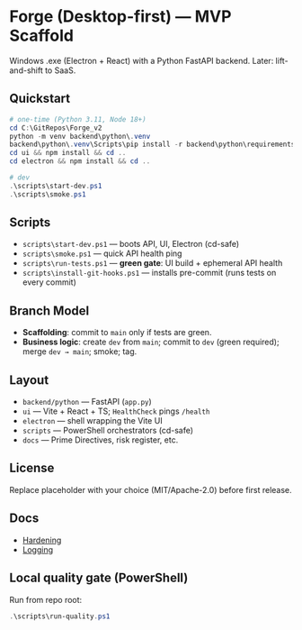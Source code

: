 # Forge (Desktop-first) — MVP Scaffold

Windows .exe (Electron + React) with a Python FastAPI backend. Later: lift-and-shift to SaaS.

## Quickstart
```powershell
# one-time (Python 3.11, Node 18+)
cd C:\GitRepos\Forge_v2
python -m venv backend\python\.venv
backend\python\.venv\Scripts\pip install -r backend\python\requirements.txt
cd ui && npm install && cd ..
cd electron && npm install && cd ..

# dev
.\scripts\start-dev.ps1
.\scripts\smoke.ps1
```

## Scripts
- `scripts\start-dev.ps1` — boots API, UI, Electron (cd-safe)
- `scripts\smoke.ps1` — quick API health ping
- `scripts\run-tests.ps1` — **green gate**: UI build + ephemeral API health
- `scripts\install-git-hooks.ps1` — installs pre-commit (runs tests on every commit)

## Branch Model
- **Scaffolding**: commit to `main` only if tests are green.
- **Business logic**: create `dev` from `main`; commit to `dev` (green required); merge `dev → main`; smoke; tag.

## Layout
- `backend/python` — FastAPI (`app.py`)
- `ui` — Vite + React + TS; `HealthCheck` pings `/health`
- `electron` — shell wrapping the Vite UI
- `scripts` — PowerShell orchestrators (cd-safe)
- `docs` — Prime Directives, risk register, etc.

## License
Replace placeholder with your choice (MIT/Apache-2.0) before first release.

## Docs
- [Hardening](docs/HARDENING.md)
- [Logging](docs/LOGGING.md)

## Local quality gate (PowerShell)

Run from repo root:

```powershell
.\scripts\run-quality.ps1
